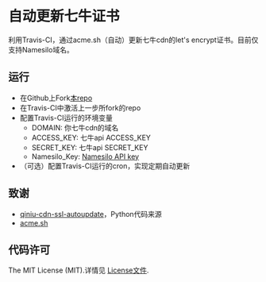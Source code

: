 # 自动更新七牛证书
利用Travis-CI，通过acme.sh（自动）更新七牛cdn的let's encrypt证书。目前仅支持Namesilo域名。

## 运行
 - 在Github上Fork[本repo](https://github.com/dzhuang/qiniu-cdn-ssl-autoupdate-via-travis-ci)
 - 在Travis-CI中激活上一步所fork的repo
 - 配置Travis-CI运行的环境变量
    - DOMAIN: 你七牛cdn的域名
    - ACCESS_KEY: 七牛api ACCESS_KEY
    - SECRET_KEY: 七牛api SECRET_KEY
    - Namesilo_Key: [Namesilo API key](https://www.namesilo.com/account_api.php)
 - （可选）配置Travis-CI运行的cron，实现定期自动更新

## 致谢
  - [qiniu-cdn-ssl-autoupdate](https://github.com/daozzg/qiniu-cdn-ssl-autoupdate)，Python代码来源
  - [acme.sh](https://github.com/Neilpang/acme.sh)

## 代码许可

The MIT License (MIT).详情见 [License文件](https://github.com/qiniu/python-sdk/blob/master/LICENSE).
